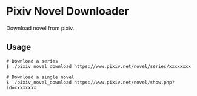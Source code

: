 # Pixiv Novel Downloader
Download novel from pixiv.
## Usage
```console
# Download a series
$ ./pixiv_novel_download https://www.pixiv.net/novel/series/xxxxxxxx

# Download a single novel
$ ./pixiv_novel_download https://www.pixiv.net/novel/show.php?id=xxxxxxxx
```